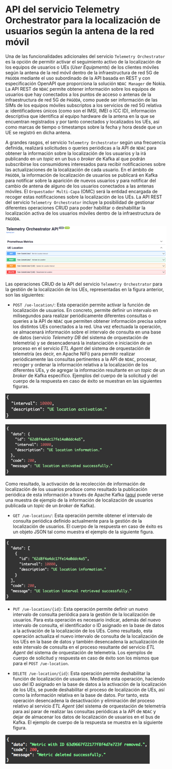 # API del servicio Telemetry Orchestrator para la localización de usuarios según la antena de la red móvil

Una de las funcionalidades adicionales del servicio `Telemetry Orchestrator` es la opción de permitir activar el seguimiento activo de la localización de los equipos de usuarios o UEs (_User Equipments_) de los clientes móviles según la antena de la red móvil dentro de la infraestructura de red 5G de `PAGODA` mediante el uso subordinado de la API basada en REST y con especificación OpenAPI que proporciona la solución `NDAC Manager` de Nokia. La API REST de `NDAC` permite obtener información sobre los equipos de usuarios que hay conectados a los puntos de acceso o antenas de la infraestructura de red 5G de `PAGODA`, como puede ser información de las SIMs de los equipos móviles subscriptos a los servicios de red 5G relativa a: identificadores únicos (como son el IMSI, IMEI o ICC ID), información descriptiva que identifica al equipo hardware de la antena en la que se encuentran registrados y por tanto conectados y localizados los UEs, así como marcas de tiempo o timestamps sobre la fecha y hora desde que un UE se registró en dicha antena.

A grandes rasgos, el servicio `Telemetry Orchestrator` según una frecuencia definida, realizará
solicitudes o queries periódicas a la API de `NDAC` para obtener la información sobre la localización de los usuarios y la irá publicando en un _topic_ en un bus o _broker_ de Kafka al que podrán subscribirse los consumidores interesados para recibir notificaciones sobre las actualizaciones de la localización de cada usuario. En el ámbito de `PAGODA`, la información de localización de usuarios se publicará en Kafka para notificar sobre la aparición de nuevos usuarios y para notificar del cambio de antena de alguno de los usuarios conectados a las antenas móviles. El `Orquestador Multi-Capa` (OMC) será la entidad encargada de recoger estas notificaciones sobre la localización de los UEs. La API REST del servicio `Telemetry Orchestrator` incluye la posibilidad de gestionar diferentes operaciones CRUD para poder habilitar o deshabilitar la localización activa de los usuarios móviles dentro de la infraestructura de `PAGODA`.

![Telemetry Orchetrator UE Location CRUD operations](../images/telemetry-orchestrator-crud-ue-location.png)

Las operaciones CRUD de la API del servicio `Telemetry Orchestrator` para la gestión de la localización de los UEs, representadas en la figura anterior, son las siguientes:

- `POST /ue-location/`: Esta operación permite activar la función de localización de usuarios. En concreto, permite definir un intervalo en milisegundos para realizar periódicamente diferentes consultas o queries a la API de `NDAC` que permiten obtener información precisa sobre los distintos UEs conectados a la red. Una vez efectuada la operación, se almacenará información sobre el intervalo de consulta en una base de datos (servicio _Telemetry DB_ del sistema de orquestación de telemetría) y se desencadenará la instanciación e iniciación de un proceso en el servicio _ETL Agent_ del sistema de orquestación de telemetría (es decir, en Apache NiFi) para permitir realizar periódicamente las consultas pertinentes a la API de `NDAC`, procesar, recoger y ordenar la información relativa a la localización de los diferentes UEs, y de agregar la información resultante en un _topic_ de un _broker_ de Kafka específico. Ejemplos del cuerpo de la solicitud y del cuerpo de la respuesta en caso de éxito se muestran en las siguientes figuras.

![POST UE location query](../images/telemetry-orchestrator-crud-ue-location-post-query.png)

![POST UE location response](../images/telemetry-orchestrator-crud-ue-location-post-response.png)

Como resultado, la activación de la recolección de información de localización de los usuarios produce como resultado la publicación periódica de esta información a través de Apache Kafka ([aquí](../../utils/ue-location-kafka-samples/icc-info-62da7e6ff982d9e22b48a6b1.json) puede verse una muestra de ejemplo de la información de localización de usuarios publicada un _topic_ de un _broker_ de Kafka). 

- `GET /ue-location/`: Esta operación permite obtener el intervalo de consulta periódica definido actualmente para la gestión de la localización de usuarios. El cuerpo de la respuesta en caso de éxito es un objeto JSON tal como muestra el ejemplo de la siguiente figura.

![GET UE location response](../images/telemetry-orchestrator-crud-ue-location-get-response.png)

- `PUT /ue-location/{id}`: Esta operación permite definir un nuevo intervalo de consulta periódica para la gestión de la localización de usuarios. Para esta operación es necesario indicar, además del nuevo intervalo de consulta, el identificador o ID asignado en la base de datos a la activación de la localización de los UEs. Como resultado, esta operación actualiza el nuevo intervalo de consulta de la localización de los UEs en la base de datos y también desencadena la actualización de este intervalo de consulta en el proceso resultante del servicio _ETL Agent_ del sistema de orquestación de telemetría. Los ejemplos de cuerpo de solicitud y respuesta en caso de éxito son los mismos que para el `POST /ue-location`.

- `DELETE /ue-location/{id}`: Esta operación permite deshabilitar la función de localización de usuarios. Mediante esta operación, haciendo uso del ID asignado en la base de datos a la activación de la localización de los UEs, se puede deshabilitar el proceso de localización de UEs, así como la información relativa en la base de datos. Por tanto, esta operación desencadena la desactivación y eliminación del proceso relativo al servicio _ETL Agent_ (del sistema de orquestación de telemetría para así parar de realizar las consultas periódicas a la API de `NDAC` y dejar de almacenar los datos de localización de usuarios en el bus de Kafka. El ejemplo de cuerpo de la respuesta se muestra en la siguiente figura.

![DELETE UE location response](../images/telemetry-orchestrator-crud-prometheus-delete-response.png)